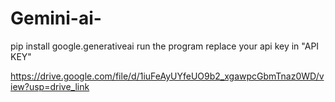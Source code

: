 # Gemini-ai-
pip install google.generativeai
run the program 
replace your api key in "API KEY"

https://drive.google.com/file/d/1iuFeAyUYfeUO9b2_xgawpcGbmTnaz0WD/view?usp=drive_link
